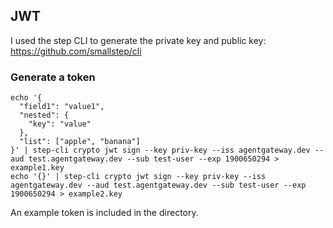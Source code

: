 ## JWT

I used the step CLI to generate the private key and public key: https://github.com/smallstep/cli

### Generate a token

```
echo '{
  "field1": "value1",
  "nested": {
    "key": "value"
  },
  "list": ["apple", "banana"]
}' | step-cli crypto jwt sign --key priv-key --iss agentgateway.dev --aud test.agentgateway.dev --sub test-user --exp 1900650294 > example1.key
echo '{}' | step-cli crypto jwt sign --key priv-key --iss agentgateway.dev --aud test.agentgateway.dev --sub test-user --exp 1900650294 > example2.key

```

An example token is included in the directory.
